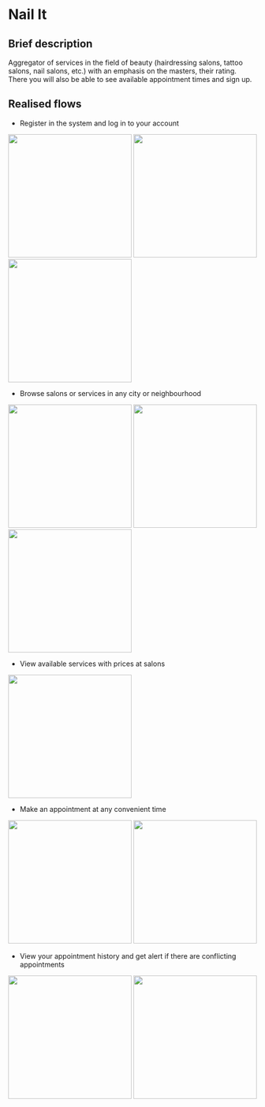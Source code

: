 # Nail It

## Brief description 
Aggregator of services in the field of beauty (hairdressing salons, tattoo salons, nail salons, etc.) with an emphasis on the masters, their rating. 
There you will also be able to see available appointment times and sign up.

## Realised flows

  - Register in the system and log in to your account

    <p float="left">
  <img src="https://github.com/FinickyPrune/nail-it-ios/assets/44488721/32d06620-c963-4888-9dbd-02a02d55b57c" width="250" />
  <img src="https://github.com/FinickyPrune/nail-it-ios/assets/44488721/ae01f0b1-57ce-4ca9-a7f2-f0743c5db7e3" width="250" />
  <img src="https://github.com/FinickyPrune/nail-it-ios/assets/44488721/978056d7-e9d4-41b6-b1d2-89492104c54e" width="250" /> 
    </p>

  - Browse salons or services in any city or neighbourhood

    <p float="left">
  <img src="https://github.com/FinickyPrune/nail-it-ios/assets/44488721/d7ea33bf-ca11-4de7-9e9c-2b1dd29740a0" width="250" />
  <img src="https://github.com/FinickyPrune/nail-it-ios/assets/44488721/4eeee2ff-e23a-4fa0-aecf-a5da89c57b6d" width="250" /> 
  <img src="https://github.com/FinickyPrune/nail-it-ios/assets/44488721/0ae5d8ce-9d9e-4c30-84cd-3d1df55aa91d" width="250" /> 
    </p>

  - View available services with prices at salons

    <p float="left">
  <img src="https://github.com/FinickyPrune/nail-it-ios/assets/44488721/709ad480-b381-4406-8e4b-48bfc6b89377" width="250" />
    </p>

  - Make an appointment at any convenient time

    <p float="left">
  <img src="https://github.com/FinickyPrune/nail-it-ios/assets/44488721/e854c3e2-500c-4980-93cb-289835c44126" width="250" />
  <img src="https://github.com/FinickyPrune/nail-it-ios/assets/44488721/7d074a00-0382-4c89-af70-3de59e61f731" width="250" /> 
    </p>

  - View your appointment history and get alert if there are conflicting appointments

    <p float="left">
  <img src="https://github.com/FinickyPrune/nail-it-ios/assets/44488721/81134b68-8c38-4555-90eb-89517912a606" width="250" />
  <img src="https://github.com/FinickyPrune/nail-it-ios/assets/44488721/3e54eafc-8bee-440a-8891-88be09f2c5cd" width="250" />
    </p>

